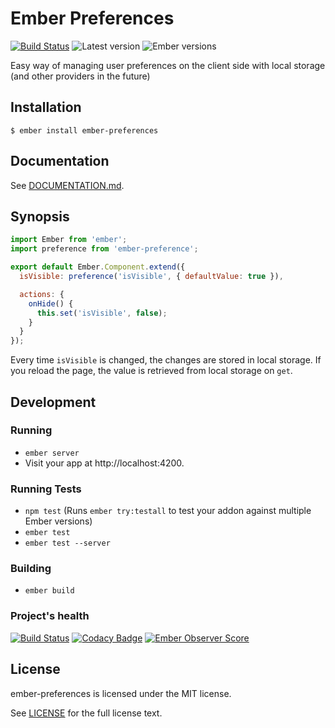 # Ember Preferences
[![Build Status](https://travis-ci.org/san650/ember-preferences.svg?branch=master)](https://travis-ci.org/san650/ember-preferences)
![Latest version](https://img.shields.io/npm/v/ember-preferences.svg)
![Ember versions](https://embadge.io/v1/badge.svg?start=1.12.0)

Easy way of managing user preferences on the client side with local storage (and other providers in the future)

## Installation

```
$ ember install ember-preferences
```

## Documentation

See [DOCUMENTATION.md](./DOCUMENTATION.md).

## Synopsis

```js
import Ember from 'ember';
import preference from 'ember-preference';

export default Ember.Component.extend({
  isVisible: preference('isVisible', { defaultValue: true }),

  actions: {
    onHide() {
      this.set('isVisible', false);
    }
  }
});
```

Every time `isVisible` is changed, the changes are stored in local storage. If you reload the page, the value is retrieved from local storage on `get`.

## Development

### Running

* `ember server`
* Visit your app at http://localhost:4200.

### Running Tests

* `npm test` (Runs `ember try:testall` to test your addon against multiple Ember versions)
* `ember test`
* `ember test --server`

### Building

* `ember build`

### Project's health

[![Build Status](https://travis-ci.org/san650/ember-preferences.svg?branch=master)](https://travis-ci.org/san650/ember-preferences)
[![Codacy Badge](https://api.codacy.com/project/badge/grade/6162adb06a07473cad60cffe3797270c)](https://www.codacy.com/app/san650/ember-preferences)
[![Ember Observer Score](https://emberobserver.com/badges/ember-preferences.svg)](https://emberobserver.com/addons/ember-preferences)

## License

ember-preferences is licensed under the MIT license.

See [LICENSE](./LICENSE.md) for the full license text.
